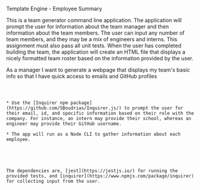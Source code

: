 Template Engine - Employee Summary

This is a team generator command line application. The application will prompt the user for information about the team manager and then information about the team members. The user can input any number of team members, and they may be a mix of engineers and interns. This assignment must also pass all unit tests. When the user has completed building the team, the application will create an HTML file that displays a nicely formatted team roster based on the information provided by the user.

As a manager
I want to generate a webpage that displays my team's basic info
so that I have quick access to emails and GitHub profiles

```



* Use the [Inquirer npm package](https://github.com/SBoudrias/Inquirer.js/) to prompt the user for their email, id, and specific information based on their role with the company. For instance, an intern may provide their school, whereas an engineer may provide their GitHub username.

* The app will run as a Node CLI to gather information about each employee.





The dependencies are, [jest](https://jestjs.io/) for running the provided tests, and [inquirer](https://www.npmjs.com/package/inquirer) for collecting input from the user.
```
